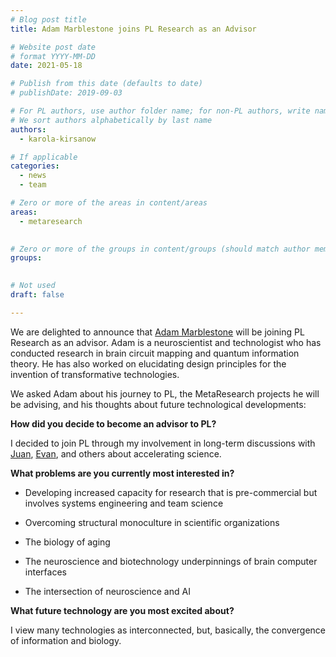```yaml
---
# Blog post title
title: Adam Marblestone joins PL Research as an Advisor

# Website post date
# format YYYY-MM-DD
date: 2021-05-18

# Publish from this date (defaults to date)
# publishDate: 2019-09-03

# For PL authors, use author folder name; for non-PL authors, write name as in paper within ""
# We sort authors alphabetically by last name
authors:
  - karola-kirsanow

# If applicable
categories:
  - news
  - team

# Zero or more of the areas in content/areas
areas:
  - metaresearch
  

# Zero or more of the groups in content/groups (should match author membership)
groups:
 

# Not used
draft: false

---
```

We are delighted to announce that [Adam Marblestone](/authors/adam-marblestone/) will be joining PL Research  as an advisor. Adam is a neuroscientist and technologist who has conducted research in brain circuit mapping and quantum information theory. He has also worked on elucidating design principles for the invention of transformative technologies.

We asked Adam about his journey to PL, the MetaResearch projects he will be advising, and his thoughts about future technological developments:


**How did you decide to become an advisor to PL?**

I decided to join PL through my involvement in long-term discussions with [Juan](/authors/juan-benet/), [Evan](/authors/evan-miyazono/), and others about accelerating science.

**What problems are you currently most interested in?**

- Developing increased capacity for research that is pre-commercial but involves systems engineering and team science

- Overcoming structural monoculture in scientific organizations

- The biology of aging

- The neuroscience and biotechnology underpinnings of brain computer interfaces

- The intersection of neuroscience and AI

**What future technology are you most excited about?**

I view many technologies as interconnected, but, basically, the convergence of information and biology.